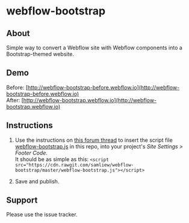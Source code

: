 # webflow-bootstrap

## About

Simple way to convert a Webflow site with Webflow components into a Bootstrap-themed website.

## Demo

Before: [http://webflow-bootstrap-before.webflow.io](http://webflow-bootstrap-before.webflow.io)  
After: [http://webflow-bootstrap.webflow.io](http://webflow-bootstrap.webflow.io)

## Instructions

1. Use the instructions on [this forum thread](https://forum.webflow.com/t/how-to-embed-files-hosted-on-github/29281?u=samliew) to insert the script file [webflow-bootstrap.js](https://github.com/samliew/webflow-bootstrap/blob/master/webflow-bootstrap.js) in this repo, into your project's *Site Settings > Footer Code*.  
   It should be as simple as this:
   `<script src="https://cdn.rawgit.com/samliew/webflow-bootstrap/master/webflow-bootstrap.js"></script>`

2. Save and publish.

## Support

Please use the issue tracker.